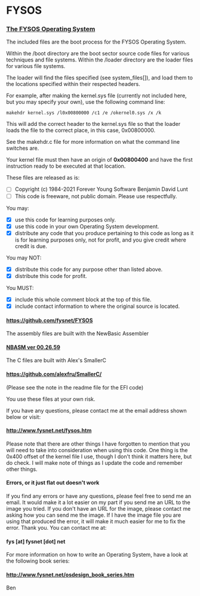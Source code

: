 # FYSOS
### [The FYSOS Operating System](http://www.fysnet.net/fysos.htm)

The included files are the boot process for the FYSOS Operating System.

Within the /boot directory are the boot sector source code files for various techniques and file systems.
Within the /loader directory are the loader files for various file systems.

The loader will find the files specified (see system_files[]), and load them to the locations specified
 within their respected headers.
 
For example, after making the kernel.sys file (currently not included here, but you may specify your own), use
 the following command line:
 
    makehdr kernel.sys /l0x00800000 /c1 /e /okernel0.sys /x /k
    
This will add the correct header to the kernel.sys file so that the loader loads the file to the
correct place, in this case, 0x00800000.

See the makehdr.c file for more information on what the command line switches are.
 
Your kernel file must then have an origin of **0x00800400** and have the first instruction ready to be executed at
 that location.
  
These files are released as is:
- [ ] Copyright (c) 1984-2021    Forever Young Software  Benjamin David Lunt
- [ ] This code is freeware, not public domain.  Please use respectfully.

You may:
- [X] use this code for learning purposes only.
- [X] use this code in your own Operating System development.
- [X] distribute any code that you produce pertaining to this code
     as long as it is for learning purposes only, not for profit,
     and you give credit where credit is due.

You may NOT:
- [X] distribute this code for any purpose other than listed above.
- [X] distribute this code for profit.

You MUST:
- [X] include this whole comment block at the top of this file.
- [X] include contact information to where the original source is located.

#### https://github.com/fysnet/FYSOS

The assembly files are built with the NewBasic Assembler

#### [NBASM ver 00.26.59](http://www.fysnet.net/newbasic.htm)

The C files are built with Alex's SmallerC

#### https://github.com/alexfru/SmallerC/

(Please see the note in the readme file for the EFI code)
    
You use these files at your own risk.
 
If you have any questions, please contact me at the email address shown below or visit:

#### http://www.fysnet.net/fysos.htm
 
Please note that there are other things I have forgotten to mention that you will need to take
 into consideration when using this code.  One thing is the 0x400 offset of the kernel file I use,
 though I don't think it matters here, but do check.  I will make note of things as I update the
 code and remember other things.

#### Errors, or it just flat out doesn't work
If you find any errors or have any questions, please feel free to send me an email.  It would
make it a lot easier on my part if you send me an URL to the image you tried.  If you don't
have an URL for the image, please contact me asking how you can send me the image.
If I have the image file you are using that produced the error, it will make it much easier
for me to fix the error.  Thank you.  You can contact me at:

#### fys [at] fysnet [dot] net

For more information on how to write an Operating System, have a look at the following book series:

#### http://www.fysnet.net/osdesign_book_series.htm
  
Ben
